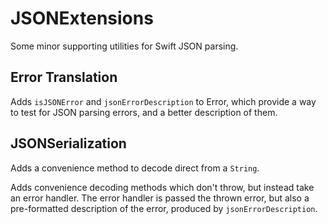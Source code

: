 # JSONExtensions

Some minor supporting utilities for Swift JSON parsing.

## Error Translation

Adds `isJSONError` and `jsonErrorDescription` to Error, which provide a way to test for JSON parsing errors, and a better description of them.

## JSONSerialization

Adds a convenience method to decode direct from a `String`.

Adds convenience decoding methods which don't throw, but instead take an error handler. The error handler is passed the thrown error, but also a pre-formatted description of the error, produced by `jsonErrorDescription`.
